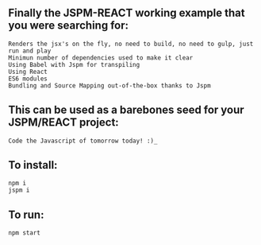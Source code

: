 ## Finally the JSPM-REACT working example that you were searching for:
    Renders the jsx's on the fly, no need to build, no need to gulp, just run and play
    Minimun number of dependencies used to make it clear
    Using Babel with Jspm for transpiling
    Using React
    ES6 modules
    Bundling and Source Mapping out-of-the-box thanks to Jspm

## This can be used as a barebones seed for your JSPM/REACT project:
    Code the Javascript of tomorrow today! :)_

## To install:
    npm i
    jspm i

## To run:
    npm start
    
